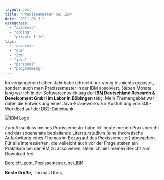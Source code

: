 ```yaml
---
layout: post
title: "Praxissemester bei IBM"
date: "2011-03-31"
categories: 
  - "academic"
  - "coding"
  - "private_life"
tags: 
  - "academic"
  - "db2"
  - "ibm"
  - "java"
  - "personal"
  - "programming"
---
```


Im vergangenen halben Jahr habe ich nicht nur wenig bis nichts gepostet, sondern auch mein Praxissemester in der IBM absolviert. Sieben Monate lang war ich in der Softwareentwicklung der **IBM Deutschland Research & Development GmbH im Labor in Böblingen** tätig. Mein Themengebiet war dabei die Entwicklung eines Java-Frameworks zur Ausführung von SQL-Workload auf der DB2-Datenbank.

![IBM Logo](http://upload.wikimedia.org/wikipedia/commons/5/51/IBM_logo.svg)

Zum Abschluss meines Praxissemester habe ich heute meinen Praxisbericht und das sogenannte begleitende Literaturstudium (eine theoretische Aufarbeitung eines Themas im Bezug auf das Praxissemester) abgegeben. Für alle Interessierten, die vielleicht auch vor der Frage stehen ein Praktikum bei der IBM zu absolvieren, stelle ich hier meinen Bericht zum Download frei.

[Bereicht\_zum\_Praxissemester\_bei\_IBM](http://tuhrig.de/wp-content/uploads/Praxisbericht.pdf)

**Beste Grüße,** Thomas Uhrig.
